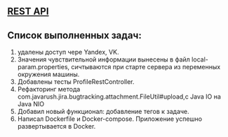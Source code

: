 ## [REST API](http://localhost:8080/doc)

## Список выполненных задач:
1) удалены доступ чере Yandex, VK.
2) Значения чувствительной информации вынесены в файл local-param.properties, сичтываются при старте сервера из переменных окружения машины.
3) Добавлены тесты ProfileRestController.
4) Рефакторинг метода com.javarush.jira.bugtracking.attachment.FileUtil#upload,c Java IO на Java NIO
5) Добавил новый функционал: добавление тегов к задаче.
6) Написал Dockerfile и Docker-compose. Приложение успешно развертывается в Docker.
